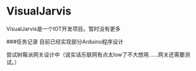 # VisualJarvis
VisualJarvis是一个IOT开发项目。暂时没有更多

###任务记录
目前已经实现部分Arduino程序设计

尝试树莓派网关设计中（说实话乐联网有点太low了不大想用……网关还需要测试。）
